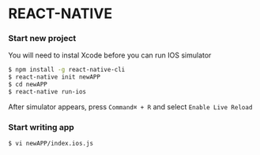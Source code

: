 # REACT-NATIVE

### Start new project
You will need to instal Xcode before you can run IOS simulator

```sh
$ npm install -g react-native-cli
$ react-native init newAPP 
$ cd newAPP 
$ react-native run-ios
```

After simulator appears, press `Command⌘ + R` and select `Enable Live Reload`

### Start writing app
```sh
$ vi newAPP/index.ios.js
```

